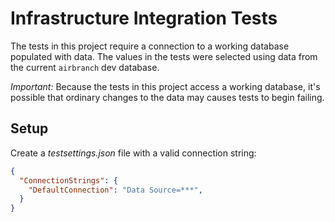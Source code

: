 ﻿# Infrastructure Integration Tests

The tests in this project require a connection to a working database populated with data. The values in the tests were selected using data from the current `airbranch` dev database.

*Important:* Because the tests in this project access a working database, it's possible that ordinary changes to the data may causes tests to begin failing.

## Setup

Create a *testsettings.json* file with a valid connection string:

```json
{
  "ConnectionStrings": {
    "DefaultConnection": "Data Source=***",
  }
}
```
